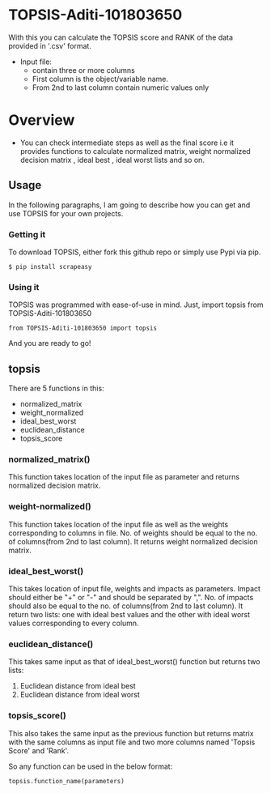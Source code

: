# TOPSIS-Aditi-101803650
With this you can calculate the TOPSIS score and RANK of the data provided in '.csv' format.
- Input file:
  - contain three or more columns
  - First column is the object/variable name.
  - From 2nd to last column contain numeric values only

# Overview
  - You can check intermediate steps as well as the final score i.e it provides functions to calculate normalized matrix, weight normalized decision matrix , ideal best , ideal worst lists and so on.

## Usage

In the following paragraphs, I am going to describe how you can get and use TOPSIS for your own projects.

### Getting it
To download TOPSIS, either fork this github repo or simply use Pypi via pip.

    $ pip install scrapeasy

### Using it
TOPSIS was programmed with ease-of-use in mind. Just, import topsis from TOPSIS-Aditi-101803650

    from TOPSIS-Aditi-101803650 import topsis

And you are ready to go! 

## topsis
There are 5 functions in this:
  - normalized_matrix
  - weight_normalized
  - ideal_best_worst
  - euclidean_distance
  - topsis_score

### normalized_matrix()
This function takes location of the input file as parameter and returns normalized decision matrix.

### weight-normalized()
This function takes location of the input file as well as the weights corresponding to columns in file. No. of weights should be equal to the no. of columns(from 2nd to last column). It returns weight normalized decision matrix.

### ideal_best_worst()
This takes location of input file, weights and impacts as parameters. Impact should either be "+" or "-" and should be separated by ",". No. of impacts should also be equal to the no. of columns(from 2nd to last column). It return two lists: one with ideal best values and the other with ideal worst values corresponding to every column.

### euclidean_distance()
This takes same input as that of ideal_best_worst() function but returns two lists:

  1) Euclidean distance from ideal best
  2) Euclidean distance from ideal worst
  
### topsis_score()
This also takes the same input as the previous function but returns matrix with the same columns as input file and two more columns named 'Topsis Score' and 'Rank'.

So any function can be used in the below format:

    topsis.function_name(parameters)
